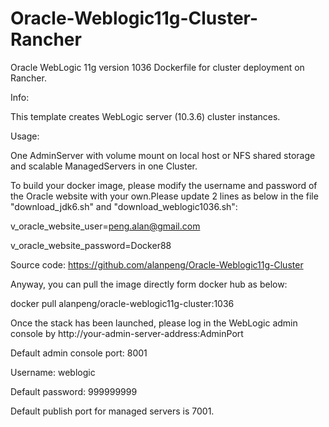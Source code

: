 # Oracle-Weblogic11g-Cluster-Rancher
Oracle WebLogic 11g version 1036 Dockerfile for cluster deployment on Rancher.

Info:

This template creates WebLogic server (10.3.6) cluster instances.

Usage:

One AdminServer with volume mount on local host or NFS shared storage and scalable ManagedServers in one Cluster.

To build your docker image, please modify the username and password of the Oracle website with your own.Please update 2 lines as below in the file "download_jdk6.sh" and "download_weblogic1036.sh":

v_oracle_website_user=peng.alan@gmail.com

v_oracle_website_password=Docker88

Source code: https://github.com/alanpeng/Oracle-Weblogic11g-Cluster

Anyway, you can pull the image directly form docker hub as below:

docker pull alanpeng/oracle-weblogic11g-cluster:1036

Once the stack has been launched, please log in the WebLogic admin console by http://your-admin-server-address:AdminPort

Default admin console port: 8001

Username: weblogic

Default password: 999999999

Default publish port for managed servers is 7001.
